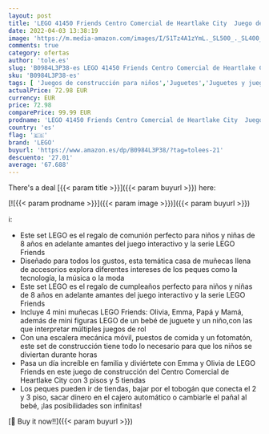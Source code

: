 ```yaml
---
layout: post
title: 'LEGO 41450 Friends Centro Comercial de Heartlake City  Juego de Construcción con Mini Muñecas y Figura de Bebé  Regalo de Comunión'
date: 2022-04-03 13:38:19
image: 'https://m.media-amazon.com/images/I/51Tz4A1zYmL._SL500_._SL400_.jpg'
comments: true
category: ofertas
author: 'tole.es'
slug: 'B0984L3P38-es LEGO 41450 Friends Centro Comercial de Heartlake City...'
sku: 'B0984L3P38-es'
tags: [ 'Juegos de construcción para niños','Juguetes','Juguetes y juegos','Sets de construcción','lego', ]
actualPrice: 72.98 EUR
currency: EUR
price: 72.98
comparePrice: 99.99 EUR
prodname: 'LEGO 41450 Friends Centro Comercial de Heartlake City  Juego de Construcción con Mini Muñecas y Figura de Bebé  Regalo de Comunión'
country: 'es'
flag: '🇪🇸'
brand: 'LEGO'
buyurl: 'https://www.amazon.es/dp/B0984L3P38/?tag=tolees-21'
descuento: '27.01'
average: '67.688'
---
```


There's a deal [{{< param title >}}]({{< param buyurl >}})  here:

[![{{< param prodname >}}]({{< param image >}})]({{< param buyurl >}})

ℹ️:

- Este set LEGO es el regalo de comunión perfecto para niños y niñas de 8 años en adelante amantes del juego interactivo y la serie LEGO Friends
- Diseñado para todos los gustos, esta temática casa de muñecas llena de accesorios explora diferentes intereses de los peques como la tecnología, la música o la moda
- Este set LEGO es el regalo de cumpleaños perfecto para niños y niñas de 8 años en adelante amantes del juego interactivo y la serie LEGO Friends
- Incluye 4 mini muñecas LEGO Friends: Olivia, Emma, Papá y Mamá, además de mini figuras LEGO de un bebé de juguete y un niño,con las que interpretar múltiples juegos de rol
- Con una escalera mecánica móvil, puestos de comida y un fotomatón, este set de construcción tiene todo lo necesario para que los niños se diviertan durante horas
- Pasa un día increíble en familia y diviértete con Emma y Olivia de LEGO Friends en este juego de construcción del Centro Comercial de Heartlake City con 3 pisos y 5 tiendas
- Los peques pueden ir de tiendas, bajar por el tobogán que conecta el 2 y 3 piso, sacar dinero en el cajero automático o cambiarle el pañal al bebé, ¡las posibilidades son infinitas!

[🛒 Buy it now!!]({{< param buyurl >}})
